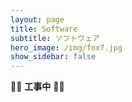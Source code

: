 ```yaml
---
layout: page
title: Software
subtitle: ソフトウェア
hero_image: /img/fox7.jpg
show_sidebar: false
---
```

:construction::construction: **工事中** :construction::construction:
